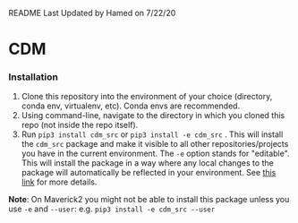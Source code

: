 README Last Updated by Hamed on 7/22/20

# CDM

### Installation
1. Clone this repository into the environment of your choice (directory, conda env, virtualenv, etc). Conda envs are recommended.
2. Using command-line, navigate to the directory in which you cloned this repo (not inside the repo itself).
3. Run `pip3 install cdm_src` or `pip3 install -e cdm_src` .
This will install the `cdm_src` package and make it visible to all other repositories/projects
you have in the current environment. The `-e` option stands for "editable". This will install the package
in a way where any local changes to the package will automatically be reflected in your environment.
See [this link](https://stackoverflow.com/questions/41535915/python-pip-install-from-local-dir/41536128)
for more details.

**Note**: On Maverick2 you might not be able to install this package unless you use `-e` and `--user`: e.g. `pip3 install -e cdm_src --user`